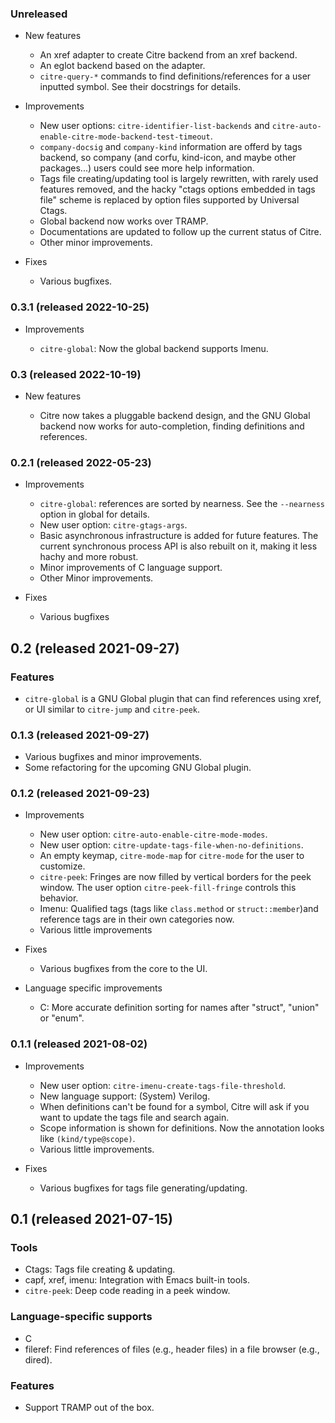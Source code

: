 ### Unreleased

- New features

  - An xref adapter to create Citre backend from an xref backend.
  - An eglot backend based on the adapter.
  - `citre-query-*` commands to find definitions/references for a user inputted
    symbol. See their docstrings for details.

- Improvements

  - New user options: `citre-identifier-list-backends` and
    `citre-auto-enable-citre-mode-backend-test-timeout`.
  - `company-docsig` and `company-kind` information are offerd by tags backend,
    so company (and corfu, kind-icon, and maybe other packages...) users could
    see more help information.
  - Tags file creating/updating tool is largely rewritten, with rarely used
    features removed, and the hacky "ctags options embedded in tags file"
    scheme is replaced by option files supported by Universal Ctags.
  - Global backend now works over TRAMP.
  - Documentations are updated to follow up the current status of Citre.
  - Other minor improvements.

- Fixes

  - Various bugfixes.

### 0.3.1 (released 2022-10-25)

- Improvements

  - `citre-global`: Now the global backend supports Imenu.

### 0.3 (released 2022-10-19)

- New features

  - Citre now takes a pluggable backend design, and the GNU Global backend now
    works for auto-completion, finding definitions and references.

### 0.2.1 (released 2022-05-23)

- Improvements

  - `citre-global`: references are sorted by nearness. See the `--nearness`
    option in global for details.
  - New user option: `citre-gtags-args`.
  - Basic asynchronous infrastructure is added for future features. The current
    synchronous process API is also rebuilt on it, making it less hachy and
    more robust.
  - Minor improvements of C language support.
  - Other Minor improvements.

- Fixes

  - Various bugfixes

## 0.2 (released 2021-09-27)

### Features

- `citre-global` is a GNU Global plugin that can find references using xref, or
  UI similar to `citre-jump` and `citre-peek`.

### 0.1.3 (released 2021-09-27)

- Various bugfixes and minor improvements.
- Some refactoring for the upcoming GNU Global plugin.

### 0.1.2 (released 2021-09-23)

- Improvements

  - New user option: `citre-auto-enable-citre-mode-modes`.
  - New user option: `citre-update-tags-file-when-no-definitions`.
  - An empty keymap, `citre-mode-map` for `citre-mode` for the user to
    customize.
  - `citre-peek`: Fringes are now filled by vertical borders for the peek
    window. The user option `citre-peek-fill-fringe` controls this behavior.
  - Imenu: Qualified tags (tags like `class.method` or `struct::member`)and
    reference tags are in their own categories now.
  - Various little improvements

- Fixes

  - Various bugfixes from the core to the UI.

- Language specific improvements

  - C: More accurate definition sorting for names after "struct", "union" or
    "enum".

### 0.1.1 (released 2021-08-02)

- Improvements

  - New user option: `citre-imenu-create-tags-file-threshold`.
  - New language support: (System) Verilog.
  - When definitions can't be found for a symbol, Citre will ask if you want to
    update the tags file and search again.
  - Scope information is shown for definitions. Now the annotation looks like
    `(kind/type@scope)`.
  - Various little improvements.

- Fixes

  - Various bugfixes for tags file generating/updating.

## 0.1 (released 2021-07-15)

### Tools

- Ctags: Tags file creating & updating.
- capf, xref, imenu: Integration with Emacs built-in tools.
- `citre-peek`: Deep code reading in a peek window.

### Language-specific supports

- C
- fileref: Find references of files (e.g., header files) in a file browser
  (e.g., dired).

### Features

- Support TRAMP out of the box.
